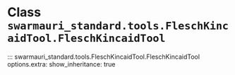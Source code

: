 # Class `swarmauri_standard.tools.FleschKincaidTool.FleschKincaidTool`

::: swarmauri_standard.tools.FleschKincaidTool.FleschKincaidTool
    options.extra:
      show_inheritance: true

